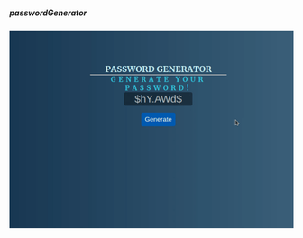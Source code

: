 ##### passwordGenerator

<img src="https://github.com/AliAbukahil/passwordGenerator/blob/main/src/img/ezgif.com-gif-maker.gif" alt="GIF of App">
